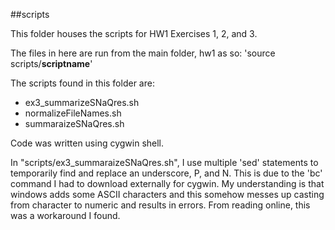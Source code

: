 ##scripts

This folder houses the scripts for HW1 Exercises 1, 2, and 3.

The files in here are run from the main folder, hw1 as so: 
'source scripts/__scriptname__'

The scripts found in this folder are:
- ex3_summarizeSNaQres.sh
- normalizeFileNames.sh
- summaraizeSNaQres.sh

Code was written using cygwin shell.

In "scripts/ex3_summaraizeSNaQres.sh", I use multiple 'sed' statements to
temporarily find and replace an underscore, P, and N. This is due to the 'bc'
command I had to download externally for cygwin. My understanding is that
windows adds some ASCII characters and this somehow messes up casting from
character to numeric and results in errors. From reading online, this was
a workaround I found.

